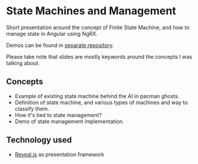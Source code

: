 # State Machines and Management

Short presentation around the concept of Finite State Machine, and how to manage state in Angular using NgRX.

Demos can be found in [separate repository](https://github.com/Zegis/Presentations_demos/tree/main/State_Management/angular/initial-store).

Please take note that slides are mostly keywords around the concepts I was talking about.

## Concepts

- Example of existing state machine behind the AI in pacman ghosts.
- Definition of state machine, and various types of machines and way to classify them.
- How it's tied to state management?
- Demo of state management implementation.


## Technology used

- [Reveal.js](https://revealjs.com/) as presentation framework